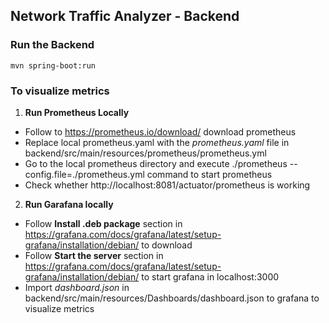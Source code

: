 ## Network Traffic Analyzer - Backend

### Run the Backend
```
mvn spring-boot:run
```
### To visualize metrics

1. **Run Prometheus Locally**

- Follow  to https://prometheus.io/download/ download prometheus
- Replace local prometheus.yaml with the _prometheus.yaml_ file in backend/src/main/resources/prometheus/prometheus.yml
- Go to the local prometheus directory and execute ./prometheus --config.file=./prometheus.yml command to start prometheus
- Check whether http://localhost:8081/actuator/prometheus is working

2. **Run Garafana locally**

- Follow **Install .deb package** section in https://grafana.com/docs/grafana/latest/setup-grafana/installation/debian/ to download
- Follow **Start the server** section in https://grafana.com/docs/grafana/latest/setup-grafana/installation/debian/ to start grafana in localhost:3000
- Import _dashboard.json_ in backend/src/main/resources/Dashboards/dashboard.json to grafana to visualize metrics
